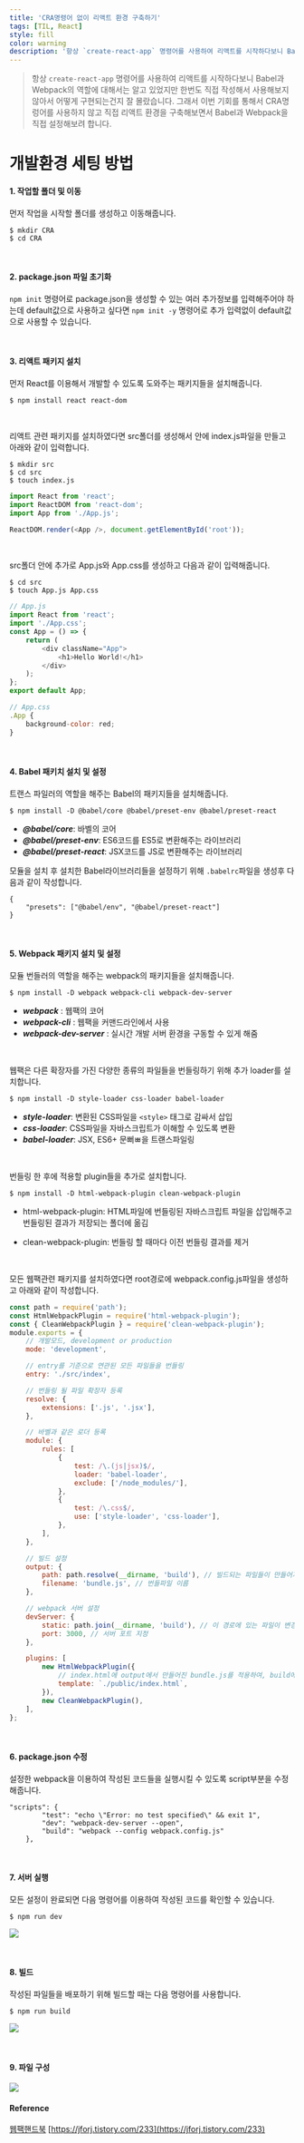 ```yaml
---
title: 'CRA명령어 없이 리액트 환경 구축하기'
tags: [TIL, React]
style: fill
color: warning
description: '항상 `create-react-app` 명령어를 사용하여 리액트를 시작하다보니 Babel과 Webpack의 역할에 대해서는 알고 있었지만 한번도 직접 작성해서 사용해보지 않아서...'
---
```


> 항상 `create-react-app` 명령어를 사용하여 리액트를 시작하다보니 Babel과 Webpack의 역할에 대해서는 알고 있었지만 한번도 직접 작성해서 사용해보지 않아서 어떻게 구현되는건지 잘 몰랐습니다. 그래서 이번 기회를 통해서 CRA명렁어를 사용하지 않고 직접 리액트 환경을 구축해보면서 Babel과 Webpack을 직접 설정해보려 합니다.

# 개발환경 세팅 방법

#### 1. 작업할 폴더 및 이동

먼저 작업을 시작할 폴더를 생성하고 이동해줍니다.

```
$ mkdir CRA
$ cd CRA
```

<br />

#### 2. package.json 파일 초기화

`npm init` 명령어로 package.json을 생성할 수 있는 여러 추가정보를 입력해주어야 하는데 default값으로 사용하고 싶다면 `npm init -y` 명령어로 추가 입력없이 default값으로 사용할 수 있습니다.

<br />

#### 3. 리액트 패키지 설치

먼저 React를 이용해서 개발할 수 있도록 도와주는 패키지들을 설치해줍니다.

```
$ npm install react react-dom
```

<br />

리액트 관련 패키지를 설치하였다면 src폴더를 생성해서 안에 index.js파일을 만들고 아래와 같이 입력합니다.

```
$ mkdir src
$ cd src
$ touch index.js
```

```js
import React from 'react';
import ReactDOM from 'react-dom';
import App from './App.js';

ReactDOM.render(<App />, document.getElementById('root'));
```

<br />

src폴더 안에 추가로 App.js와 App.css를 생성하고 다음과 같이 입력해줍니다.

```
$ cd src
$ touch App.js App.css
```

```js
// App.js
import React from 'react';
import './App.css';
const App = () => {
	return (
		<div className="App">
			<h1>Hello World!</h1>
		</div>
	);
};
export default App;

// App.css
.App {
	background-color: red;
}


```

<br />

#### 4. Babel 패키치 설치 및 설정

트랜스 파일러의 역할을 해주는 Babel의 패키지들을 설치해줍니다.

```
$ npm install -D @babel/core @babel/preset-env @babel/preset-react
```

- **_@babel/core_**: 바벨의 코어
- **_@babel/preset-env_**: ES6코드를 ES5로 변환해주는 라이브러리
- **_@babel/preset-react_**: JSX코드를 JS로 변환해주는 라이브러리

모듈을 설치 후 설치한 Babel라이브러리들을 설정하기 위해 `.babelrc`파일을 생성후 다음과 같이 작성합니다.

```
{
	"presets": ["@babel/env", "@babel/preset-react"]
}

```

<br />

#### 5. Webpack 패키지 설치 및 설정

모듈 번들러의 역할을 해주는 webpack의 패키지들을 설치해줍니다.

```
$ npm install -D webpack webpack-cli webpack-dev-server
```

- **_webpack_** : 웹팩의 코어
- **_webpack-cli_** : 웹팩을 커맨드라인에서 사용
- **_webpack-dev-server_** : 실시간 개발 서버 환경을 구동할 수 있게 해줌

<br />

웹팩은 다른 확장자를 가진 다양한 종류의 파일들을 번들링하기 위해 추가 loader를 설치합니다.

```
$ npm install -D style-loader css-loader babel-loader
```

- **_style-loader_**: 변환된 CSS파일을 `<style>` 태그로 감싸서 삽입
- **_css-loader_**: CSS파일을 자바스크립트가 이해할 수 있도록 변환
- **_babel-loader_**: JSX, ES6+ 문뻐ㅃ을 트럔스파일링

<br />

번들링 한 후에 적용할 plugin들을 추가로 설치합니다.

```
$ npm install -D html-webpack-plugin clean-webpack-plugin
```

- html-webpack-plugin: HTML파일에 번들링된 자바스크립트 파일을 삽입해주고 번들링된 결과가 저장되는 폴더에 옮김

- clean-webpack-plugin: 번들링 할 때마다 이전 번들링 결과를 제거

<br />

모든 웹팩관련 패키지를 설치하였다면 root경로에 webpack.config.js파일을 생성하고 아래와 같이 작성합니다.

```js
const path = require('path');
const HtmlWebpackPlugin = require('html-webpack-plugin');
const { CleanWebpackPlugin } = require('clean-webpack-plugin');
module.exports = {
	// 개발모드, development or production
	mode: 'development',

	// entry를 기준으로 연관된 모든 파일들을 번들링
	entry: './src/index',

	// 번들링 될 파일 확장자 등록
	resolve: {
		extensions: ['.js', '.jsx'],
	},

	// 바벨과 같은 로더 등록
	module: {
		rules: [
			{
				test: /\.(js|jsx)$/,
				loader: 'babel-loader',
				exclude: ['/node_modules/'],
			},
			{
				test: /\.css$/,
				use: ['style-loader', 'css-loader'],
			},
		],
	},

	// 빌드 설정
	output: {
		path: path.resolve(__dirname, 'build'), // 빌드되는 파일들이 만들어지는 위치
		filename: 'bundle.js', // 번들파일 이름
	},

	// webpack 서버 설정
	devServer: {
		static: path.join(__dirname, 'build'), // 이 경로에 있는 파일이 변경될 때 다시 컴파일
		port: 3000, // 서버 포트 지정
	},

	plugins: [
		new HtmlWebpackPlugin({
			// index.html에 output에서 만들어진 bundle.js를 적용하여, build에 새로운 html 파일 생성
			template: `./public/index.html`,
		}),
		new CleanWebpackPlugin(),
	],
};
```

<br />

#### 6. package.json 수정

설정한 webpack을 이용하여 작성된 코드들을 실행시킬 수 있도록 script부분을 수정해줍니다.

```
"scripts": {
		"test": "echo \"Error: no test specified\" && exit 1",
		"dev": "webpack-dev-server --open",
		"build": "webpack --config webpack.config.js"
	},
```

<br />

#### 7. 서버 실행

모든 설정이 완료되면 다음 명령어를 이용하여 작성된 코드를 확인할 수 있습니다.

```
$ npm run dev
```

![](https://images.velog.io/images/blackdavil01/post/09768721-d7fe-432f-ae28-5b8b142e7188/%EC%8A%A4%ED%81%AC%EB%A6%B0%EC%83%B7,%202022-03-27%2016-05-29.png)

<br />

#### 8. 빌드

작성된 파일들을 배포하기 위해 빌드할 때는 다음 명령어를 사용합니다.

```
$ npm run build
```

![](https://images.velog.io/images/blackdavil01/post/7eb8e20e-5a59-419e-9dae-747922b06036/%EC%8A%A4%ED%81%AC%EB%A6%B0%EC%83%B7,%202022-03-27%2016-07-27.png)

<br />

#### 9. 파일 구성

![](https://images.velog.io/images/blackdavil01/post/bc3c6b69-f411-4d59-92b7-9bfea39a74b3/%EC%8A%A4%ED%81%AC%EB%A6%B0%EC%83%B7,%202022-03-27%2016-08-29.png)

#### Reference

[웹팩핸드북](https://joshua1988.github.io/webpack-guide/guide.html)
[https://jforj.tistory.com/233](https://jforj.tistory.com/233)
